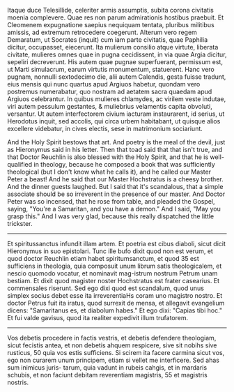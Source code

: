  Itaque duce Telesillide, celeriter armis assumptis, subita corona civitatis moenia complevere. Quae res non parum admirationis hostibus praebuit. Et Cleomenem expugnatione saepius nequiquam tentata, pluribus militibus amissis, ad extremum retrocedere coegerunt. Alterum vero regem Demaratum, ut Socrates (inquit) cum iam parte civitatis, quae Paphilia dicitur, occupasset, eiecerunt. Ita mulierum consilio atque virtute, liberata civitate, mulieres omnes quae in pugna cecidissent, in via quae Argia dicitur, sepeliri decreverunt. His autem quae pugnae superfuerant, permissum est, ut Marti simulacrum, earum virtutis monumentum, statuerent. Hanc vero pugnam, nonnulli sextodecimo die, alii autem Calendis, gesta fuisse tradunt, eius mensis qui nunc quartus apud Argiuos habetur, quondam vero postremus numerabatur, quo nostram ad aetatem sacra quaedam apud Argiuos celebrantur. In quibus mulieres chlamydes, ac virilem veste indutae, viri autem pessulum gestantes, & muliebrius velamentis capita obvoluti, versantur. Ut autem interfectorem civium iacturam instaurarent, id serius, ut Herodotus inquit, sed accolis, qui circa urbem habitabant, ut quisque alios excellere videbatur, in cives electis, sese in matrimonium sociariunt.

And the Holy Spirit bestows that art. And poetry is the meal of the devil, just as Hieronymus said in his letter. Then that toad said that that isn't true, and that Doctor Reuchlin is also blessed with the Holy Spirit, and that he is well-qualified in theology, because he composed a book that was sufficiently theological (but I don't know what he calls it), and he called our Master Peter a beast! And he said that our Master Hochstratus is a cheesy brother. And the dinner guests laughed. But I said that it's scandalous, that a simple associate should be so irreverent in the presence of our master. And Doctor Peter was so incensed, that he rose from table, and pleaded the Gospel, saying, "You're a Samaritan, and you have a demon." And I said, "May you grasp this." And I was very glad, because this really dispatched the little trickster. 

---

Et spiritussanctus infundit illam artem. Et poetria est
cibus diaboli, sicut dicit Hieronymus in suo epistolari.
Tunc ille bufo dixit quod non est verum, et quod
doctor Reuchlin etiam habet spiritumsanctum, et quod
35 est sufficiens in theologia, quia composuit unum librum
satis theologicalem, et nescio quomodo vocatur, et
nominavit mag-istrum nostrum Petrum unam bestiam.
Et dixit quod magister noster Hochstratus est frater
casearius. Et commensales riserunt. Sed ego dixi
quod est scandalum, quod unus simplex socius debet
esse ita irreverentiaHs coram uno magistro nostro. Et
doctor Petrus fuit ita iratus, quod surrexit de mensa,
et allegavit evangelium dicens: "Samaritanus es, et 
diabolum habes." Et ego dixi: "Capias tibi hoc." Et 
fui valde gavisus, quod ita realiter expedivit illum 
trufatorem.

---

Vos debetis procedere in factis vestris, et debetis
defendere theologiam, sicut fecistis antea, et non
debetis ahquem respicere, sive sit nobihs sive rusticus,
50 quia vos estis sufficiens. Si scirem ita facere carmina
sicut vos, ego non curarem unum principem, etiam si
vellet me interficere. Sed ahas sum inimicus juris-
tarum, quia vadunt in rubeis cahgis, et in mardaris
schubis, et non faciunt debitam reverentiam magistris,
55 et magistris nostris.
